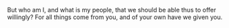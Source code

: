 But who am I, and what is my people, that we should be able thus to offer willingly? For all things come from you, and of your own have we given you.
